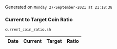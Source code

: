 Generated on `Monday 27-September-2021 at 21:18:38`

### Current to Target Coin Ratio
`current_coin_ratio.sh`

Date|Current|Target|Ratio
---|---|---|---
